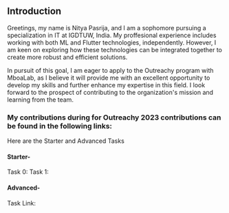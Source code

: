 
## Introduction
Greetings, my name is Nitya Pasrija, and I am a sophomore pursuing a specialization in IT at IGDTUW, India. My proffesional experience includes working with both ML and Flutter technologies, independently. However, I am keen on exploring how these technologies can be integrated together to create more robust and efficient solutions.

In pursuit of this goal, I am eager to apply to the Outreachy program with MboaLab, as I believe it will provide me with an excellent opportunity to develop my skills and further enhance my expertise in this field. I look forward to the prospect of contributing to the organization's mission and learning from the team.

### My contributions during for Outreachy 2023 contributions can be found in the following links:
Here are the Starter and Advanced Tasks

#### Starter-
Task 0: 
Task 1:


#### Advanced-
Task Link: 